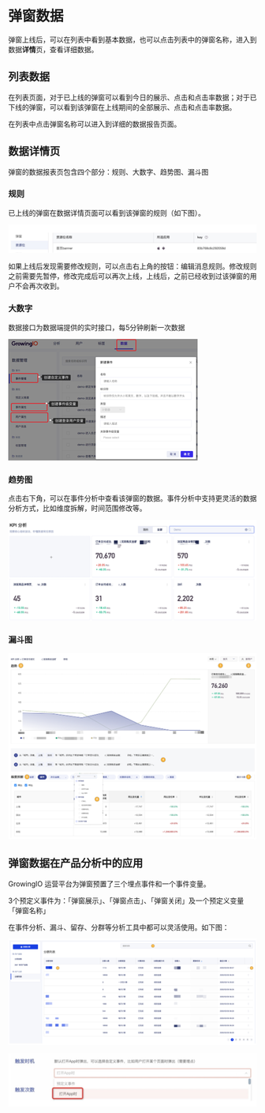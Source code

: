 # 弹窗数据

弹窗上线后，可以在列表中看到基本数据，也可以点击列表中的弹窗名称，进入到数据**详情**页，查看详细数据。

## 列表数据

在列表页面，对于已上线的弹窗可以看到今日的展示、点击和点击率数据；对于已下线的弹窗，可以看到该弹窗在上线期间的全部展示、点击和点击率数据。

在列表中点击弹窗名称可以进入到详细的数据报告页面。

## 数据详情页

弹窗的数据报表页包含四个部分：规则、大数字、趋势图、漏斗图

### **规则**

已上线的弹窗在数据详情页面可以看到该弹窗的规则（如下图）。

![](../../../.gitbook/assets/image%20%28126%29.png)

如果上线后发现需要修改规则，可以点击右上角的按钮：编辑消息规则。修改规则之前需要先暂停，修改完成后可以再次上线，上线后，之前已经收到过该弹窗的用户不会再次收到。

### **大数字**

数据接口为数据端提供的实时接口，每5分钟刷新一次数据

![](../../../.gitbook/assets/image%20%28118%29.png)

### **趋势图**

点击右下角，可以在事件分析中查看该弹窗的数据。事件分析中支持更灵活的数据分析方式，比如维度拆解，时间范围修改等。

![](../../../.gitbook/assets/image%20%2866%29.png)

### **漏斗图**

![](../../../.gitbook/assets/image%20%2855%29.png)

## 弹窗数据在**产品分析**中的应用

GrowingIO 运营平台为弹窗预置了三个埋点事件和一个事件变量。

3个预定义事件为：「弹窗展示」、「弹窗点击」、「弹窗关闭」及一个预定义变量「弹窗名称」

在事件分析、漏斗、留存、分群等分析工具中都可以灵活使用。如下图：

![](../../../.gitbook/assets/image%20%28162%29.png)

![](../../../.gitbook/assets/image%20%28100%29.png)

